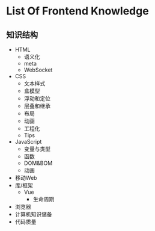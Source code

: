 # List Of Frontend Knowledge

##	知识结构

- HTML
  - 语义化
  - meta
  - WebSocket
- CSS
  - 文本样式
  - 盒模型
  - 浮动和定位
  - 层叠和继承
  - 布局
  - 动画
  - 工程化
  - Tips
- JavaScript
  - 变量与类型
  - 函数
  - DOM&BOM
  - 动画
- 移动Web
- 库/框架
  - Vue
    - 生命周期
- 浏览器
- 计算机知识储备
- 代码质量
